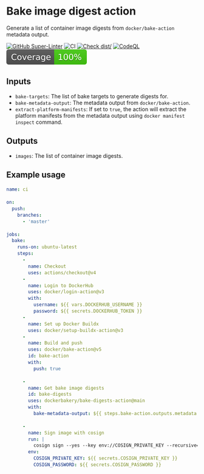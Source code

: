 # Bake image digest action

Generate a list of container image digests from `docker/bake-action` metadata output.

[![GitHub Super-Linter](https://github.com/actions/typescript-action/actions/workflows/linter.yml/badge.svg)](https://github.com/super-linter/super-linter)
![CI](https://github.com/actions/typescript-action/actions/workflows/ci.yml/badge.svg)
[![Check dist/](https://github.com/actions/typescript-action/actions/workflows/check-dist.yml/badge.svg)](https://github.com/actions/typescript-action/actions/workflows/check-dist.yml)
[![CodeQL](https://github.com/actions/typescript-action/actions/workflows/codeql-analysis.yml/badge.svg)](https://github.com/actions/typescript-action/actions/workflows/codeql-analysis.yml)
[![Coverage](./badges/coverage.svg)](./badges/coverage.svg)

## Inputs

- `bake-targets`: The list of bake targets to generate digests for.
- `bake-metadata-output`: The metadata output from `docker/bake-action`.
- `extract-platform-manifests`: If set to `true`, the action will extract the platform manifests from the metadata output using `docker manifest inspect` command.

## Outputs

- `images`: The list of container image digests.

## Example usage

```yaml
name: ci

on:
  push:
    branches:
      - 'master'

jobs:
  bake:
    runs-on: ubuntu-latest
    steps:
      -
        name: Checkout
        uses: actions/checkout@v4
      -
        name: Login to DockerHub
        uses: docker/login-action@v3
        with:
          username: ${{ vars.DOCKERHUB_USERNAME }}
          password: ${{ secrets.DOCKERHUB_TOKEN }}
      -
        name: Set up Docker Buildx
        uses: docker/setup-buildx-action@v3
      -
        name: Build and push
        uses: docker/bake-action@v5
        id: bake-action
        with:
          push: true

      - 
        name: Get bake image digests
        id: bake-digests
        uses: dockerbakery/bake-digests-action@main
        with:
          bake-metadata-output: ${{ steps.bake-action.outputs.metadata }}

      - 
        name: Sign image with cosign
        run: |
          cosign sign --yes --key env://COSIGN_PRIVATE_KEY --recursive=true ${{ join(fromJson(steps.bake-digests.outputs.images), ' ') }}
        env:
          COSIGN_PRIVATE_KEY: ${{ secrets.COSIGN_PRIVATE_KEY }}
          COSIGN_PASSWORD: ${{ secrets.COSIGN_PASSWORD }}
```
